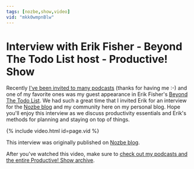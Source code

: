 ```yaml
---
tags: [nozbe,show,video]
vid: "mkk0wmpnBlw"
---
```


# Interview with Erik Fisher - Beyond The Todo List host - Productive! Show

Recently [I've been invited to many podcasts](/where) (thanks for having me :-) and one of my favorite ones was my guest appearance in Erik Fisher's [Beyond The Todo List](http://beyondthetodolist.com/michael-sliwinski-of-nozbe-on-remote-management-ipad-only-and-apple-watch-bttdl123/). We had such a great time that I invited Erik for an interview for the [Nozbe blog][b] and my community here on my personal blog. Hope you'll enjoy this interview as we discuss productivity essentials and Erik's methods for planning and staying on top of things.

{% include video.html id=page.vid %}

<!--More-->

This interview was originally published on [Nozbe blog][b].

After you've watched this video, make sure to [check out my podcasts and the entire Productive! Show archive](/show).

[b]: https://nozbe.com/blog/user-erik-fisher/
[n]: https://michael.gratis/nozbe
[h]: https://nozbe.how